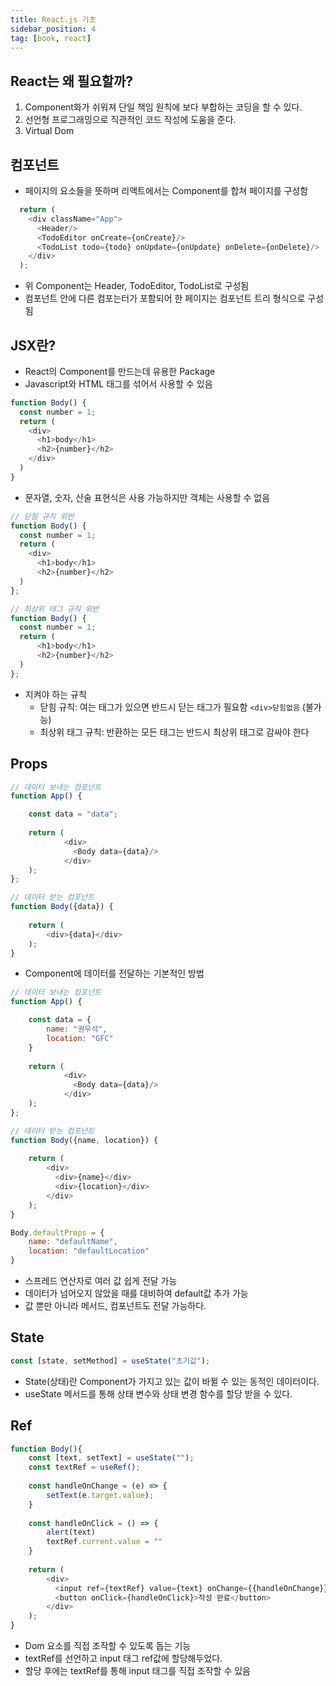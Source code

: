 ```yaml
---
title: React.js 기초
sidebar_position: 4
tag: [book, react]
---
```

## React는 왜 필요할까?
1. Component화가 쉬워져 단일 책임 원칙에 보다 부합하는 코딩을 할 수 있다.
2. 선언형 프로그래밍으로 직관적인 코드 작성에 도움을 준다.
3. Virtual Dom


## 컴포넌트
- 페이지의 요소들을 뜻하며 리액트에서는 Component를 합쳐 페이지를 구성함
```javascript
  return (
    <div className="App">
      <Header/>
      <TodoEditor onCreate={onCreate}/>
      <TodoList todo={todo} onUpdate={onUpdate} onDelete={onDelete}/>
    </div>
  );
```
- 위 Component는 Header, TodoEditor, TodoList로 구성됨
- 컴포넌트 안에 다른 컴포는터가 포함되어 한 페이지는 컴포넌트 트리 형식으로 구성됨


## JSX란?
- React의 Component를 만드는데 유용한 Package
- Javascript와 HTML 태그를 섞어서 사용할 수 있음
```javascript
function Body() {
  const number = 1;
  return (
    <div>
      <h1>body</h1>
      <h2>{number}</h2>
    </div>
  )
}
```
- 문자열, 숫자, 산술 표현식은 사용 가능하지만 객체는 사용할 수 없음
```javascript
// 닫힘 규칙 위반
function Body() {
  const number = 1;
  return (
    <div>
      <h1>body</h1>
      <h2>{number}</h2>
  )
};
```
```javascript
// 최상위 태그 규칙 위반
function Body() {
  const number = 1;
  return (
      <h1>body</h1>
      <h2>{number}</h2>
  )
};
```
- 지켜야 하는 규칙
  - 닫힘 규칙: 여는 태그가 있으면 반드시 닫는 태그가 필요함 `<div>닫힘없음` (불가능)
  - 최상위 태그 규칙: 반환하는 모든 태그는 반드시 최상위 태그로 감싸야 한다

## Props
```javascript
// 데이터 보내는 컴포넌트
function App() {

    const data = "data";
    
    return (
            <div>
              <Body data={data}/>
            </div>
    );
};

// 데이터 받는 컴포넌트
function Body({data}) {
    
    return (
        <div>{data}</div>
    );
}
```
- Component에 데이터를 전달하는 기본적인 방법

```javascript
// 데이터 보내는 컴포넌트
function App() {

    const data = {
        name: "권우석",
        location: "GFC"
    }
    
    return (
            <div>
              <Body data={data}/>
            </div>
    );
};

// 데이터 받는 컴포넌트
function Body({name, location}) {
    
    return (
        <div>
          <div>{name}</div>
          <div>{location}</div>
        </div>
    );
}

Body.defaultProps = {
    name: "defaultName",
    location: "defaultLocation"
}
```
- 스프레드 연산자로 여러 값 쉽게 전달 가능
- 데이터가 넘어오지 않았을 때를 대비하여 default값 추가 가능
- 값 뿐만 아니라 메서드, 컴포넌트도 전달 가능하다.


## State
```javascript
const [state, setMethod] = useState("초기값");
```
- State(상태)란 Component가 가지고 있는 값이 바뀔 수 있는 동적인 데이터이다.
- useState 메서드를 통해 상태 변수와 상태 변경 함수를 할당 받을 수 있다.


## Ref
```javascript
function Body(){
    const [text, setText] = useState("");
    const textRef = useRef();
    
    const handleOnChange = (e) => {
        setText(e.target.value);
    }
    
    const handleOnClick = () => {
        alert(text)
        textRef.current.value = ""
    }
    
    return (
        <div>
          <input ref={textRef} value={text} onChange={{handleOnChange}} />
          <button onClick={handleOnClick}>작성 완료</button>
        </div>
    );
}
```
- Dom 요소를 직접 조작할 수 있도록 돕는 기능
- textRef를 선언하고 input 태그 ref값에 할당해두었다.
- 할당 후에는 textRef를 통해 input 태그를 직접 조작할 수 있음